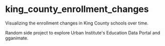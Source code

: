 # king_county_enrollment_changes
Visualizing the enrollment changes in King County schools over time.

Random side project to explore Urban Institute's Education Data Portal and gganimate.
